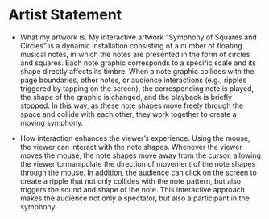 # Artist Statement

- What my artwork is.
My interactive artwork “Symphony of Squares and Circles” is a dynamic installation consisting of a number of floating musical notes, in which the notes are presented in the form of circles and squares. Each note graphic corresponds to a specific scale and its shape directly affects its timbre. When a note graphic collides with the page boundaries, other notes, or audience interactions (e.g., ripples triggered by tapping on the screen), the corresponding note is played, the shape of the graphic is changed, and the playback is briefly stopped. In this way, as these note shapes move freely through the space and collide with each other, they work together to create a moving symphony.


- How interaction enhances the viewer’s experience.
Using the mouse, the viewer can interact with the note shapes. Whenever the viewer moves the mouse, the note shapes move away from the cursor, allowing the viewer to manipulate the direction of movement of the note shapes through the mouse. In addition, the audience can click on the screen to create a ripple that not only collides with the note pattern, but also triggers the sound and shape of the note. This interactive approach makes the audience not only a spectator, but also a participant in the symphony.
